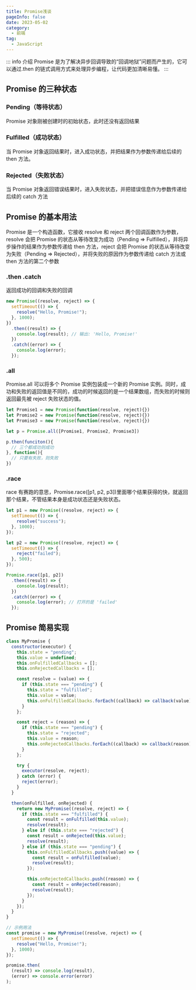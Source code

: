 ```yaml
---
title: Promise浅谈
pageInfo: false
date: 2023-05-02
category:
  - 前端
tag:
  - JavaScript
---
```


::: info 介绍
Promise 是为了解决异步回调导致的“回调地狱”问题而产生的，它可以通过.then 的链式调用方式来处理异步编程，让代码更加清晰易懂。
:::

## Promise 的三种状态

### Pending（等待状态）

Promise 对象刚被创建时的初始状态，此时还没有返回结果

### Fulfilled（成功状态）

当 Promise 对象返回结果时，进入成功状态，并把结果作为参数传递给后续的 then 方法。

### Rejected（失败状态）

当 Promise 对象返回错误结果时，进入失败状态，并把错误信息作为参数传递给后续的 catch 方法

## Promise 的基本用法

Promise 是一个构造函数，它接收 resolve 和 reject 两个回调函数作为参数，resolve 会把 Promise 的状态从等待改变为成功（Pending => Fulfilled），并将异步操作的结果作为参数传递给 then 方法，reject 会把 Promise 的状态从等待改变为失败（Pending => Rejected），并将失败的原因作为参数传递给 catch 方法或 then 方法的第二个参数

### .then .catch

返回成功的回调和失败的回调

```js
new Promise((resolve, reject) => {
  setTimeout(() => {
    resolve("Hello, Promise!");
  }, 1000);
})
  .then((result) => {
    console.log(result); // 输出: 'Hello, Promise!'
  })
  .catch((error) => {
    console.log(error);
  });
```

### .all

Promise.all 可以将多个 Promise 实例包装成一个新的 Promise 实例。同时，成功和失败的返回值是不同的，成功的时候返回的是一个结果数组，而失败的时候则返回最先被 reject 失败状态的值。

```js
let Promise1 = new Promise(function(resolve, reject){})
let Promise2 = new Promise(function(resolve, reject){})
let Promise3 = new Promise(function(resolve, reject){})

let p = Promise.all([Promise1, Promise2, Promise3])

p.then(funciton(){
  // 三个都成功则成功
}, function(){
  // 只要有失败，则失败
})
```

### .race

race 有赛跑的意思，Promise.race([p1, p2, p3])里面哪个结果获得的快，就返回那个结果，不管结果本身是成功状态还是失败状态。

```js
let p1 = new Promise((resolve, reject) => {
  setTimeout(() => {
    resolve("success");
  }, 1000);
});

let p2 = new Promise((resolve, reject) => {
  setTimeout(() => {
    reject("failed");
  }, 500);
});

Promise.race([p1, p2])
  .then((result) => {
    console.log(result);
  })
  .catch((error) => {
    console.log(error); // 打开的是 'failed'
  });
```

## Promise 简易实现

```js
class MyPromise {
  constructor(executor) {
    this.state = "pending";
    this.value = undefined;
    this.onFulfilledCallbacks = [];
    this.onRejectedCallbacks = [];

    const resolve = (value) => {
      if (this.state === "pending") {
        this.state = "fulfilled";
        this.value = value;
        this.onFulfilledCallbacks.forEach((callback) => callback(value));
      }
    };

    const reject = (reason) => {
      if (this.state === "pending") {
        this.state = "rejected";
        this.value = reason;
        this.onRejectedCallbacks.forEach((callback) => callback(reason));
      }
    };

    try {
      executor(resolve, reject);
    } catch (error) {
      reject(error);
    }
  }

  then(onFulfilled, onRejected) {
    return new MyPromise((resolve, reject) => {
      if (this.state === "fulfilled") {
        const result = onFulfilled(this.value);
        resolve(result);
      } else if (this.state === "rejected") {
        const result = onRejected(this.value);
        resolve(result);
      } else if (this.state === "pending") {
        this.onFulfilledCallbacks.push((value) => {
          const result = onFulfilled(value);
          resolve(result);
        });

        this.onRejectedCallbacks.push((reason) => {
          const result = onRejected(reason);
          resolve(result);
        });
      }
    });
  }
}

// 示例用法
const promise = new MyPromise((resolve, reject) => {
  setTimeout(() => {
    resolve("Hello, Promise!");
  }, 1000);
});

promise.then(
  (result) => console.log(result),
  (error) => console.error(error)
);
```

